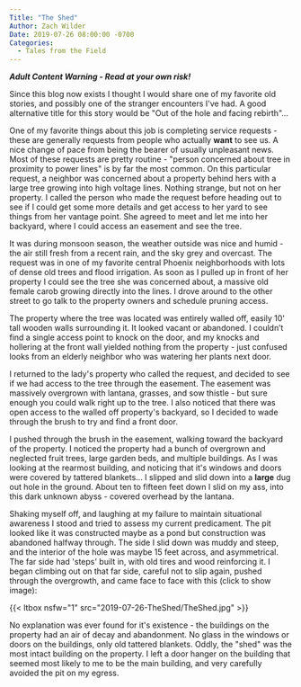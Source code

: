 ```yaml
---
Title: "The Shed"
Author: Zach Wilder
Date: 2019-07-26 08:00:00 -0700
Categories:
  - Tales from the Field
---
```

**_Adult Content Warning - Read at your own risk!_**

Since this blog now exists I thought I would share one of my favorite old
stories, and possibly one of the stranger encounters I've had. A good
alternative title for this story would be "Out of the hole and facing
rebirth"...

One of my favorite things about this job is completing service requests - these
are generally requests from people who actually **want** to see us. A nice
change of pace from being the bearer of usually unpleasant news. Most of these
requests are pretty routine - "person concerned about tree in proximity to power
lines" is by far the most common. On this particular request, a neighbor was
concerned about a property behind hers with a large tree growing into high
voltage lines. Nothing strange, but not on her property. I called the person who
made the request before heading out to see if I could get some more details and
get access to her yard to see things from her vantage point. She agreed to meet
and let me into her backyard, where I could access an easement and see the tree.

It was during monsoon season, the weather outside was nice and humid - the air
still fresh from a recent rain, and the sky grey and overcast. The request was
in one of my favorite central Phoenix neighborhoods with lots of dense old trees
and flood irrigation. As soon as I pulled up in front of her property I could
see the tree she was concerned about, a massive old female carob growing
directly into the lines. I drove around to the other street to go talk to the
property owners and schedule pruning access.

The property where the tree was located was entirely walled off, easily 10' tall
wooden walls surrounding it. It looked vacant or abandoned. I couldn’t find a
single access point to knock on the door, and my knocks and hollering at the
front wall yielded nothing from the property - just confused looks from an
elderly neighbor who was watering her plants next door.

I returned to the lady's property who called the request, and decided to see if
we had access to the tree through the easement. The easement was massively
overgrown with lantana, grasses, and sow thistle - but sure enough you could
walk right up to the tree. I also noticed that there was open access to the
walled off property's backyard, so I decided to wade through the brush to try
and find a front door.

I pushed through the brush in the easement, walking toward the backyard of the 
property. I noticed the property had a bunch of overgrown and neglected fruit
trees, large garden beds, and multiple buildings. As I was looking at the
rearmost building, and noticing that it's windows and doors were covered by
tattered blankets... I slipped and slid down into a **large** dug out hole in
the ground. About ten to fifteen feet down I slid on my ass, into this dark
unknown abyss - covered overhead by the lantana.

Shaking myself off, and laughing at my failure to maintain situational awareness
I stood and tried to assess my current predicament. The pit looked like it was
constructed maybe as a pond but construction was abandoned halfway through. The
side I slid down was muddy and steep, and the interior of the hole was maybe 15
feet across, and asymmetrical. The far side had 'steps' built in, with old tires
and wood reinforcing it. I began climbing out on that far side, careful not to
slip again, pushed through the overgrowth, and came face to face with this
(click to show image):

{{< ltbox nsfw="1" src="2019-07-26-TheShed/TheShed.jpg" >}}

No explanation was ever found for it's existence - the buildings on the property
had an air of decay and abandonment. No glass in the windows or doors on the
buildings, only old tattered blankets. Oddly, the "shed" was the most intact
building on the property. I left a door hanger on the building that seemed most
likely to me to be the main building, and very carefully avoided the pit on my
egress. 
